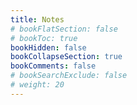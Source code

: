 ```yaml
---
title: Notes
# bookFlatSection: false
# bookToc: true
bookHidden: false
bookCollapseSection: true
bookComments: false
# bookSearchExclude: false
# weight: 20
---
```

